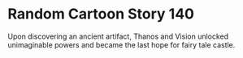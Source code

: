 # Random Cartoon Story 140

Upon discovering an ancient artifact, Thanos and Vision unlocked unimaginable powers and became the last hope for fairy tale castle.